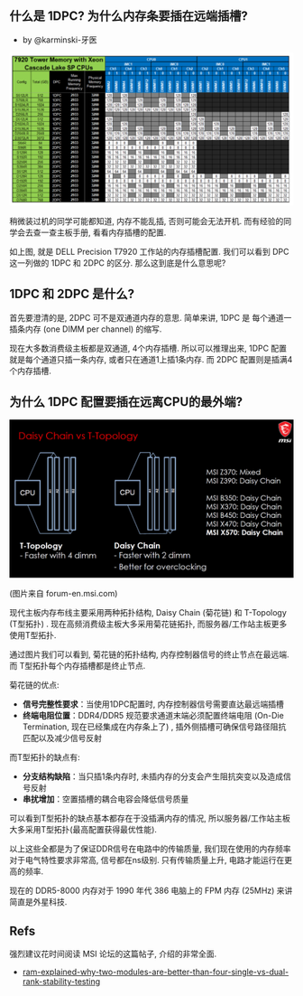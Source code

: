什么是 1DPC? 为什么内存条要插在远端插槽? 
-------------------------------------

- by @karminski-牙医

![](./assets/images/dell-t7920-memory-config.png)


稍微装过机的同学可能都知道, 内存不能乱插, 否则可能会无法开机. 而有经验的同学会去查一查主板手册, 看看内存插槽的配置. 

如上图, 就是 DELL Precision T7920 工作站的内存插槽配置. 我们可以看到 DPC 这一列做的 1DPC 和 2DPC 的区分. 那么这到底是什么意思呢?


## 1DPC 和 2DPC 是什么?


首先要澄清的是, 2DPC 可不是双通道内存的意思. 简单来讲, 1DPC 是 每个通道一插条内存 (one DIMM per channel) 的缩写. 

现在大多数消费级主板都是双通道, 4个内存插槽. 所以可以推理出来, 1DPC 配置就是每个通道只插一条内存, 或者只在通道1上插1条内存. 而 2DPC 配置则是插满4个内存插槽.


## 为什么 1DPC 配置要插在远离CPU的最外端?

![](./assets/images/daisy-chain.jpg)

(图片来自 forum-en.msi.com)

现代主板内存布线主要采用两种拓扑结构, Daisy Chain (菊花链) 和 T-Topology (T型拓扑) . 现在高频消费级主板大多采用菊花链拓扑, 而服务器/工作站主板更多使用T型拓扑.

通过图片我们可以看到, 菊花链的拓扑结构, 内存控制器信号的终止节点在最远端. 而 T型拓扑每个内存插槽都是终止节点.

菊花链的优点:
- **信号完整性要求**：当使用1DPC配置时, 内存控制器信号需要直达最远端插槽
- **终端电阻位置**：DDR4/DDR5 规范要求通道末端必须配置终端电阻 (On-Die Termination, 现在已经集成在内存条上了) , 插外侧插槽可确保信号路径阻抗匹配以及减少信号反射

而T型拓扑的缺点有:
- **分支结构缺陷**：当只插1条内存时, 未插内存的分支会产生阻抗突变以及造成信号反射
- **串扰增加**：空置插槽的耦合电容会降低信号质量

可以看到T型拓扑的缺点基本都存在于没插满内存的情况, 所以服务器/工作站主板大多采用T型拓扑(最高配置获得最优性能). 

以上这些全都是为了保证DDR信号在电路中的传输质量, 我们现在使用的内存频率对于电气特性要求非常高, 信号都在ns级别. 只有传输质量上升, 电路才能运行在更高的频率. 

现在的 DDR5-8000 内存对于 1990 年代 386 电脑上的 FPM 内存 (25MHz) 来讲简直是外星科技.



## Refs

强烈建议花时间阅读 MSI 论坛的这篇帖子, 介绍的非常全面.

- [ram-explained-why-two-modules-are-better-than-four-single-vs-dual-rank-stability-testing](https://forum-en.msi.com/index.php?threads/ram-explained-why-two-modules-are-better-than-four-single-vs-dual-rank-stability-testing.363139)

